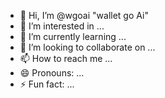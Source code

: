 - 👋 Hi, I’m @wgoai "wallet go Ai"
- 👀 I’m interested in ...
- 🌱 I’m currently learning ...
- 💞️ I’m looking to collaborate on ...
- 📫 How to reach me ...
- 😄 Pronouns: ...
- ⚡ Fun fact: ...

<!---
wgoai/wgoai is a ✨ special ✨ repository because its `README.md` (this file) appears on your GitHub profile.
You can click the Preview link to take a look at your changes.
--->
